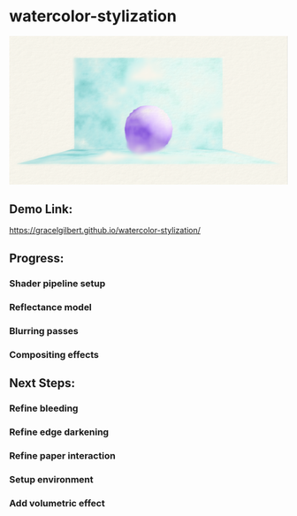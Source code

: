 # watercolor-stylization

![](images/Cover.png)

## Demo Link:
https://gracelgilbert.github.io/watercolor-stylization/

## Progress:
### Shader pipeline setup
### Reflectance model
### Blurring passes
### Compositing effects

## Next Steps:
### Refine bleeding 
### Refine edge darkening
### Refine paper interaction
### Setup environment
### Add volumetric effect
